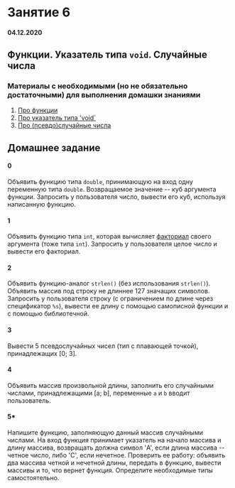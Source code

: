 # Занятие 6

#### 04.12.2020

## Функции. Указатель типа `void`. Случайные числа

### Материалы с необходимыми (но не обязательно достаточными) для выполнения домашки знаниями

1. [Про функции](https://learnc.info/c/functions.html)
1. [Про указатель типа 'void`](https://learnc.info/c/void_pointers.html)
1. [Про (псевдо)случайные числа](https://learnc.info/c/random.html)

## Домашнее задание

#### 0
Объявить функцию типа `double`, принимающую на вход одну переменную типа `double`. Возвращаемое значение -- куб аргумента функции. Запросить у пользователя число, вывести его куб, используя написанную функцию.

#### 1
Объявить функцию типа `int`, которая вычисляет [факториал](https://ru.wikipedia.org/wiki/%D0%A4%D0%B0%D0%BA%D1%82%D0%BE%D1%80%D0%B8%D0%B0%D0%BB) своего аргумента (тоже типа `int`). Запросить у пользователя целое число и вывести его факториал.

#### 2
Объявить функцию-аналог `strlen()` (без использования `strlen()`). Объявить массив под строку не длиннее 127 значащих символов. Запросить у пользователя строку (с ограничением по длине через спецификатор `%s`), вывести ее длину с помощью самописной функции и с помощью библиотечной.

#### 3
Вывести 5 псевдослучайных чисел (тип с плавающей точкой), принадлежащих [0; 3].

#### 4
Объявить массив произвольной длины, заполнить его случайными числами, принадлежащими [a; b], переменные `a` и `b` вводит пользователь.

#### 5* 
Напишите функцию, заполняющую данный массив случайными числами. На вход функция принимает указатель на начало массива и длину массива, возвращать должна символ \'A\', если длина массива -- четное число, либо \'C\', если нечетное. Проверить ее работу: объявить два массива четной и нечетной длины, передать в функцию, вывести массивы и то, что вернет функция. Определите необходимые типы самостоятельно.
